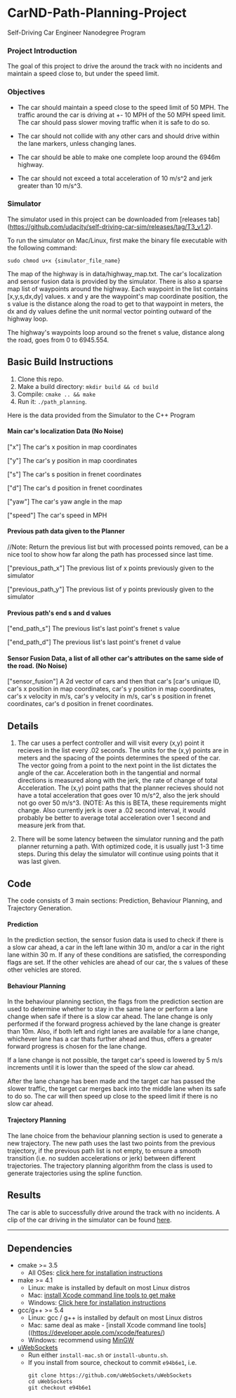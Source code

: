 # CarND-Path-Planning-Project
Self-Driving Car Engineer Nanodegree Program

### Project Introduction

The goal of this project to drive the around the track with no incidents and maintain a speed close to, but under the speed limit. 

### Objectives

- The car should maintain a speed close to the speed limit of 50 MPH. The traffic around the car is driving at +- 10 MPH of the 50 MPH speed limit. The car should pass slower moving traffic  when it is safe to do so.

- The car should not collide with any other cars and should drive within the lane markers, unless changing lanes.

- The car should be able to make one complete loop around the 6946m highway.

- The car should not exceed a total acceleration of 10 m/s^2 and jerk greater than 10 m/s^3. 

### Simulator

The simulator used in this project can be downloaded from [releases tab] (https://github.com/udacity/self-driving-car-sim/releases/tag/T3_v1.2).  

To run the simulator on Mac/Linux, first make the binary file executable with the following command:
```shell
sudo chmod u+x {simulator_file_name}
```

The map of the highway is in data/highway_map.txt. The car's localization and sensor fusion data is provided by the simulator. There is also a sparse map list of waypoints around the highway. Each waypoint in the list contains  [x,y,s,dx,dy] values. x and y are the waypoint's map coordinate position, the s value is the distance along the road to get to that waypoint in meters, the dx and dy values define the unit normal vector pointing outward of the highway loop.

The highway's waypoints loop around so the frenet s value, distance along the road, goes from 0 to 6945.554.

####

## Basic Build Instructions

1. Clone this repo.
2. Make a build directory: `mkdir build && cd build`
3. Compile: `cmake .. && make`
4. Run it: `./path_planning`.

Here is the data provided from the Simulator to the C++ Program

#### Main car's localization Data (No Noise)

["x"] The car's x position in map coordinates

["y"] The car's y position in map coordinates

["s"] The car's s position in frenet coordinates

["d"] The car's d position in frenet coordinates

["yaw"] The car's yaw angle in the map

["speed"] The car's speed in MPH

#### Previous path data given to the Planner

//Note: Return the previous list but with processed points removed, can be a nice tool to show how far along
the path has processed since last time. 

["previous_path_x"] The previous list of x points previously given to the simulator

["previous_path_y"] The previous list of y points previously given to the simulator

#### Previous path's end s and d values 

["end_path_s"] The previous list's last point's frenet s value

["end_path_d"] The previous list's last point's frenet d value

#### Sensor Fusion Data, a list of all other car's attributes on the same side of the road. (No Noise)

["sensor_fusion"] A 2d vector of cars and then that car's [car's unique ID, car's x position in map coordinates, car's y position in map coordinates, car's x velocity in m/s, car's y velocity in m/s, car's s position in frenet coordinates, car's d position in frenet coordinates. 

## Details

1. The car uses a perfect controller and will visit every (x,y) point it recieves in the list every .02 seconds. The units for the (x,y) points are in meters and the spacing of the points determines the speed of the car. The vector going from a point to the next point in the list dictates the angle of the car. Acceleration both in the tangential and normal directions is measured along with the jerk, the rate of change of total Acceleration. The (x,y) point paths that the planner recieves should not have a total acceleration that goes over 10 m/s^2, also the jerk should not go over 50 m/s^3. (NOTE: As this is BETA, these requirements might change. Also currently jerk is over a .02 second interval, it would probably be better to average total acceleration over 1 second and measure jerk from that.

2. There will be some latency between the simulator running and the path planner returning a path. With optimized code, it is usually just 1-3 time steps. During this delay the simulator will continue using points that it was last given.

## Code

The code consists of 3 main sections: Prediction, Behaviour Planning, and Trajectory Generation.

#### Prediction

In the prediction section, the sensor fusion data is used to check if there is a slow car ahead, a car in the left lane within 30 m, and/or a car in the right lane within 30 m. If any of these conditions are satisfied, the corresponding flags are set. If the other vehicles are ahead of our car, the s values of these other vehicles are stored.

#### Behaviour Planning

In the behaviour planning section, the flags from the prediction section are used to determine whether to stay in the same lane or perform a lane change when safe if there is a slow car ahead. The lane change is only performed if the forward progress achieved by the lane change is greater than 10m. Also, if both left and right lanes are available for a lane change, whichever lane has a car thats further ahead and thus, offers a greater forward progress is chosen for the lane change.

If a lane change is not possible, the target car's speed is lowered by 5 m/s increments until it is lower than the speed of the slow car ahead.

After the lane change has been made and the target car has passed the slower traffic, the target car merges back into the middle lane when its safe to do so. The car will then speed up close to the speed limit if there is no slow car ahead.

#### Trajectory Planning

The lane choice from the behaviour planning section is used to generate a new trajectory. The new path uses the last two points from the previous trajectory, if the previous path list is not empty, to ensure a smooth transition (i.e. no sudden accelerations or jerk) between different trajectories. The trajectory planning algorithm from the class is used to generate trajectories using the spline function.


## Results

The car is able to successfully drive around the track with no incidents. A clip of the car driving in the simulator can be found [here](https://github.com/anammy/CarND-PathPlanning/blob/master/video/PathPlanningClip.mp4).

---

## Dependencies

* cmake >= 3.5
  * All OSes: [click here for installation instructions](https://cmake.org/install/)
* make >= 4.1
  * Linux: make is installed by default on most Linux distros
  * Mac: [install Xcode command line tools to get make](https://developer.apple.com/xcode/features/)
  * Windows: [Click here for installation instructions](http://gnuwin32.sourceforge.net/packages/make.htm)
* gcc/g++ >= 5.4
  * Linux: gcc / g++ is installed by default on most Linux distros
  * Mac: same deal as make - [install Xcode command line tools]((https://developer.apple.com/xcode/features/)
  * Windows: recommend using [MinGW](http://www.mingw.org/)
* [uWebSockets](https://github.com/uWebSockets/uWebSockets)
  * Run either `install-mac.sh` or `install-ubuntu.sh`.
  * If you install from source, checkout to commit `e94b6e1`, i.e.
    ```
    git clone https://github.com/uWebSockets/uWebSockets 
    cd uWebSockets
    git checkout e94b6e1
    ```

